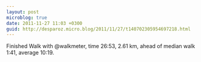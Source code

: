```yaml
---
layout: post
microblog: true
date: 2011-11-27 11:03 +0300
guid: http://desparoz.micro.blog/2011/11/27/t140702305954697218.html
---
```

Finished Walk with @walkmeter, time 26:53, 2.61 km, ahead of median walk 1:41, average 10:19.
